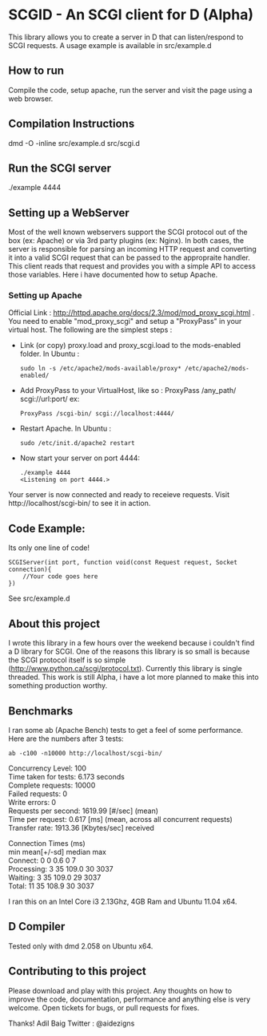 # SCGID - An SCGI client for D (Alpha)
This library allows you to create a server in D that can listen/respond to SCGI requests. A usage example is available in src/example.d

## How to run
Compile the code, setup apache, run the server and visit the page using a web browser.

## Compilation Instructions
dmd -O -inline src/example.d src/scgi.d

## Run the SCGI server
./example 4444

## Setting up a WebServer
Most of the well known webservers support the SCGI protocol out of the box (ex: Apache) or via 3rd party plugins (ex: Nginx). In both cases, the server is responsible for parsing an incoming HTTP request and converting it into a valid SCGI request that can be passed to the appropraite handler. This client reads that request and provides you with a simple API to access those variables. Here i have documented how to setup Apache.

### Setting up Apache
Official Link : http://httpd.apache.org/docs/2.3/mod/mod_proxy_scgi.html . You need to enable "mod_proxy_scgi" and setup a "ProxyPass" in your virtual host. The following are the simplest steps :

-	Link (or copy) proxy.load and proxy_scgi.load to the mods-enabled folder.
	In Ubuntu :	

		sudo ln -s /etc/apache2/mods-available/proxy* /etc/apache2/mods-enabled/
	
-	Add ProxyPass to your VirtualHost, like so :
	ProxyPass /any_path/ scgi://url:port/
	ex: 

		ProxyPass /scgi-bin/ scgi://localhost:4444/
	
- 	Restart Apache.
	In Ubuntu : 

		sudo /etc/init.d/apache2 restart
	
-	Now start your server on port 4444:

		./example 4444
		<Listening on port 4444.>

Your server is now connected and ready to receieve requests. Visit http://localhost/scgi-bin/ to see it in action.


## Code Example:
Its only one line of code!

	SCGIServer(int port, function void(const Request request, Socket connection){
		//Your code goes here
	})

See src/example.d


## About this project
I wrote this library in a few hours over the weekend because i couldn't find a D library for SCGI. One of the reasons this library is so small is because the SCGI protocol itself is so simple (http://www.python.ca/scgi/protocol.txt). Currently this library is single threaded.
This work is still Alpha, i have a lot more planned to make this into something production worthy.


## Benchmarks
I ran some ab (Apache Bench) tests to get a feel of some performance. Here are the numbers after 3 tests:

	ab -c100 -n10000 http://localhost/scgi-bin/

Concurrency Level:      100  
Time taken for tests:   6.173 seconds  
Complete requests:      10000  
Failed requests:        0  
Write errors:           0  
Requests per second:    1619.99 [#/sec] (mean)  
Time per request:       0.617 [ms] (mean, across all concurrent requests)  
Transfer rate:          1913.36 [Kbytes/sec] received  

Connection Times (ms)  
              min  mean[+/-sd] median   max  
Connect:        0    0   0.6      0       7  
Processing:     3   35 109.0     30    3037  
Waiting:        3   35 109.0     29    3037  
Total:         11   35 108.9     30    3037  

I ran this on an Intel Core i3 2.13Ghz, 4GB Ram and Ubuntu 11.04 x64.


## D Compiler
Tested only with dmd 2.058 on Ubuntu x64. 


## Contributing to this project
Please download and play with this project. Any thoughts on how to improve the code, documentation, performance and anything else is very welcome. 
Open tickets for bugs, or pull requests for fixes.


Thanks!
Adil Baig
Twitter : @aidezigns
